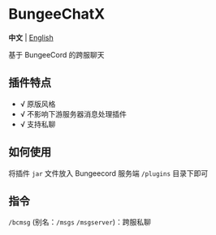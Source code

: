 # BungeeChatX

**中文** | [English](https://github.com/HJFunnyMinecraft/BungeeChat/blob/main/README_EN.md)

基于 BungeeCord 的跨服聊天

## 插件特点

- √ 原版风格
- √ 不影响下游服务器消息处理插件
- √ 支持私聊

## 如何使用

将插件 `jar` 文件放入 Bungeecord 服务端 `/plugins` 目录下即可

## 指令

`/bcmsg` (别名：`/msgs` `/msgserver`)：跨服私聊
